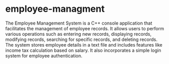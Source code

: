 # employee-managment
The Employee Management System is a C++ console application that facilitates the management of employee records. It allows users to perform various operations such as entering new records, displaying records, modifying records, searching for specific records, and deleting records. The system stores employee details in a text file and includes features like income tax calculation based on salary. It also incorporates a simple login system for employee authentication.

